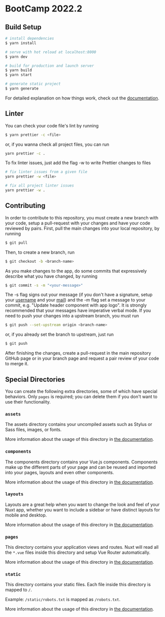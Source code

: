 # BootCamp 2022.2

## Build Setup

```bash
# install dependencies
$ yarn install

# serve with hot reload at localhost:8000
$ yarn dev

# build for production and launch server
$ yarn build
$ yarn start

# generate static project
$ yarn generate
```

For detailed explanation on how things work, check out the [documentation](https://nuxtjs.org).

## Linter

You can check your code file's lint by running

```bash
$ yarn prettier -c <file>
```

or, if you wanna check all project files, you can run

```bash
yarn prettier -c .
```

To fix linter issues, just add the flag -w to write Prettier changes to files

```bash
# fix linter issues from a given file
yarn prettier -w <file>

# fix all project linter issues
yarn prettier -w .
```

## Contributing

In order to contribute to this repository, you must create a new branch with your code, setup a pull-request with your changes and have your code reviewed by pairs. First, pull the
main changes into your local repository, by running

```bash
$ git pull
```

Then, to create a new branch, run

```bash
$ git checkout -b <branch-name>
```

As you make changes to the app, do some commits that expressively describe what you have changed, by running

```bash
$ git commit -s -m "<your-message>"
```

The -s flag signs out your message (if you don't have a signature, setup your [username](https://docs.github.com/en/get-started/getting-started-with-git/setting-your-username-in-git)
and your [mail](https://docs.github.com/en/github-ae@latest/account-and-profile/setting-up-and-managing-your-personal-account-on-github/managing-email-preferences/setting-your-commit-email-address))
and the -m flag set a message to your commit, e.g. "Update header component with app logo". It is strongly recommended that your messages have imperative verbal mode. If you need to
push your changes into a upstream branch, you must run

```bash
$ git push --set-upstream origin <branch-name>
```

or, if you already set the branch to upstream, just run

```bash
$ git push
```

After finishing the changes, create a pull-request in the main repository GitHub page or in your branch page and request a pair review of your code to merge it.

## Special Directories

You can create the following extra directories, some of which have special behaviors. Only `pages` is required; you can delete them if you don't want to use their functionality.

### `assets`

The assets directory contains your uncompiled assets such as Stylus or Sass files, images, or fonts.

More information about the usage of this directory in [the documentation](https://nuxtjs.org/docs/2.x/directory-structure/assets).

### `components`

The components directory contains your Vue.js components. Components make up the different parts of your page and can be reused and imported into your pages, layouts and even other components.

More information about the usage of this directory in [the documentation](https://nuxtjs.org/docs/2.x/directory-structure/components).

### `layouts`

Layouts are a great help when you want to change the look and feel of your Nuxt app, whether you want to include a sidebar or have distinct layouts for mobile and desktop.

More information about the usage of this directory in [the documentation](https://nuxtjs.org/docs/2.x/directory-structure/layouts).

### `pages`

This directory contains your application views and routes. Nuxt will read all the `*.vue` files inside this directory and setup Vue Router automatically.

More information about the usage of this directory in [the documentation](https://nuxtjs.org/docs/2.x/get-started/routing).

### `static`

This directory contains your static files. Each file inside this directory is mapped to `/`.

Example: `/static/robots.txt` is mapped as `/robots.txt`.

More information about the usage of this directory in [the documentation](https://nuxtjs.org/docs/2.x/directory-structure/static).
